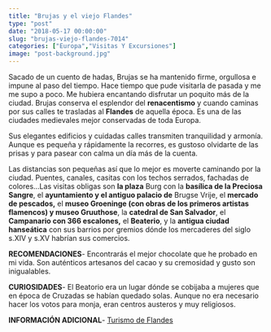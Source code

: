 ```yaml
---
title: "Brujas y el viejo Flandes"
type: "post"
date: "2018-05-17 00:00:00"
slug: "brujas-viejo-flandes-7014"
categories: ["Europa","Visitas Y Excursiones"]
image: "post-background.jpg"
---
```


Sacado de un cuento de hadas, Brujas se ha mantenido firme, orgullosa e impune al paso del tiempo. Hace tiempo que pude visitarla de pasada y me me supo a poco. Me hubiera encantando disfrutar un poquito más de la ciudad. Brujas conserva el esplendor del **renacentismo** y cuando caminas por sus calles te trasladas al **Flandes** de aquella época. Es una de las ciudades medievales mejor conservadas de toda Europa.  
  
Sus elegantes edificios y cuidadas calles transmiten tranquilidad y armonía. Aunque es pequeña y rápidamente la recorres, es gustoso olvidarte de las prisas y para pasear con calma un día más de la cuenta.  
  
Las distancias son pequeñas así que lo mejor es moverte caminando por la ciudad. Puentes, canales, casitas con los techos serrados, fachadas de colores...Las visitas obligas son **la plaza** Burg con la **basílica de la Preciosa Sangre**, el **ayuntamiento y el antiguo palacio de** Brugse Vrije, el **mercado de pescados,** el **museo Groeninge (con obras de los primeros artistas flamencos) y museo Gruuthose**, la **catedral de San Salvador**, el **Campanario con 366 escalones,** el **Beaterio**, y la **antigua ciudad hanseática** con sus barrios por gremios dónde los mercaderes del siglo s.XIV y s.XV habrían sus comercios.  
  
**RECOMENDACIONES**- Encontrarás el mejor chocolate que he probado en mi vida. Son auténticos artesanos del cacao y su cremosidad y gusto son inigualables.

**CURIOSIDADES**- El Beatorio era un lugar dónde se cobijaba a mujeres que en época de Cruzadas se habían quedado solas. Aunque no era necesario hacer los votos para monja, eran centros austeros y muy religiosos.

**INFORMACIÓN ADICIONAL**- [ Turismo de Flandes](http://www.flandes.net/descubre-flandes/ciudades-de-arte/brujas/)